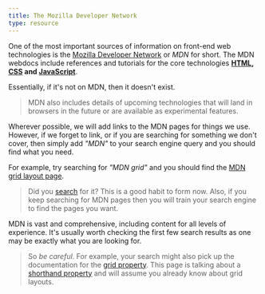 ```yaml
---
title: The Mozilla Developer Network
type: resource
---
```


One of the most important sources of information on front-end web technologies is the [Mozilla Developer Network](https://developer.mozilla.org/) or *MDN* for short.
The MDN webdocs include references and tutorials for the core technologies **[HTML](https://developer.mozilla.org/en-US/docs/Web/HTML), [CSS](https://developer.mozilla.org/en-US/docs/Web/CSS) and [JavaScript](https://developer.mozilla.org/en-US/docs/Web/JavaScript)**.

Essentially, if it's not on MDN, then it doesn't exist.

> MDN also includes details of upcoming technologies that will land in browsers in the future or are available as experimental features.

Wherever possible, we will add links to the MDN pages for things we use.
However, if we forget to link, or if you are searching for something we don't cover, then simply add *"MDN"* to your search engine query and you should find what you need. 

For example, try searching for *"MDN grid"* and you should find the [MDN grid layout page](https://developer.mozilla.org/en-US/docs/Learn/CSS/CSS_layout/Grids).

>Did you [search](https://letmegooglethat.com/?q=MDN+grid) for it?
> This is a good habit to form now. 
Also, if you keep searching for MDN pages then you will train your search engine to find the pages you want.

MDN is vast and comprehensive, including content for all levels of experience. 
It's usually worth checking the first few search results as one may be exactly what you are looking for.

>So *be careful*. For example, your search might also pick up the documentation for the [grid property](https://developer.mozilla.org/en-US/docs/Web/CSS/grid).
This page is talking about a [shorthand property](https://developer.mozilla.org/en-US/docs/Web/CSS/Shorthand_properties) and will assume you already know about grid layouts.
